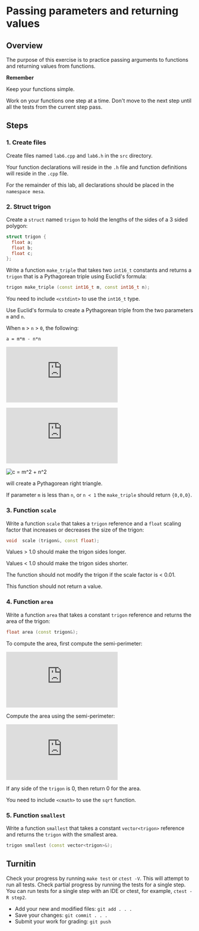 # Passing parameters and returning values

## Overview
The purpose of this exercise is to practice passing arguments to functions
and returning values from functions.

**Remember**

Keep your functions simple.

Work on your functions one step at a time.
Don't move to the next step until all the tests from the current step pass.

## Steps

### 1. Create files
Create files named `lab6.cpp` and `lab6.h`
in the `src` directory.

Your function declarations will reside in the `.h` file and
function definitions will reside in the `.cpp` file.

For the remainder of this lab, all declarations should be placed in the 
`namespace mesa`.

### 2. Struct trigon
Create a `struct` named `trigon` to hold the lengths 
of the sides of a 3 sided polygon:

```cpp
struct trigon {
  float a;
  float b;
  float c;
};
```

Write a function `make_triple` that takes two `int16_t` constants and
returns a `trigon` that is a Pythagorean triple using Euclid's formula:

```cpp
trigon make_triple (const int16_t m, const int16_t n);
```

You need to include `<cstdint>` to use the `int16_t` type.

Use Euclid's formula to create a Pythagorean triple
from the two parameters `m` and `n`.

When `m` > `n` > `0`, the following:

  `a = m*m - n*n`

  ![b = 2mn](https://latex.codecogs.com/svg.latex?b%20%3D%202mn)

  ![c = m^2 + n^2](https://latex.codecogs.com/svg.latex?c%20%3D%20m%5E%7B2%7D%20&plus;%20n%5E%7B2%7D)
  
   ![c = m^2 + n^2](https://latex.codecogs.com/svg.latex?c%20%3D%20m%5E%7B2%7D%20&minus;%20n%5E%7B2%7D)

will create a Pythagorean right triangle.

If parameter `m` is less than `n`, 
or `n < 1` the `make_triple` should return `{0,0,0}`.


### 3.  Function `scale`
Write a function `scale` that takes a `trigon` reference and
a `float` scaling factor that 
increases or decreases the size of the trigon:

```cpp
void  scale (trigon&, const float);
```

Values > 1.0 should make the trigon sides longer.

Values < 1.0 should make the trigon sides shorter.

The function should not modify the trigon if the scale factor is < 0.01.

This function should not return a value.

### 4.  Function `area`
Write a function `area` that takes a constant `trigon` reference and
returns the area of the trigon:

```cpp
float area (const trigon&);
```

To compute the area, first compute the semi-perimeter:

  ![s = \frac{a+b+c}{2}](https://latex.codecogs.com/svg.latex?s%20%3D%20%5Cfrac%7Ba&plus;b&plus;c%7D%7B2%7D)

Compute the area using the semi-perimeter:


  ![a=sqrt{s(s-a)(s-b)(s-c)}](https://latex.codecogs.com/svg.latex?a%20%3D%20%5Csqrt%7Bs%20%5Cleft%20%28%20s-a%20%5Cright%20%29%20%5Cleft%20%28%20s-b%20%5Cright%20%29%20%5Cleft%20%28%20s-c%20%5Cright%20%29%7D)

If any side of the `trigon` is 0, then return 0 for the area.

You need to include `<cmath>` to use the `sqrt` function.

### 5.  Function `smallest`
Write a function `smallest` that takes a constant `vector<trigon>` reference and
returns the `trigon` with the smallest area.

```cpp
trigon smallest (const vector<trigon>&);
```

## Turnitin
Check your progress by running `make test` or `ctest -V`.
This will attempt to run all tests.
Check partial progress by running the tests for a single step.
You can run tests for a single step with an IDE or ctest,
for example, `ctest -R step2`.

- Add your new and modified files: `git add . . . `
- Save your changes: `git commit . . . `
- Submit your work for grading: `git push`


